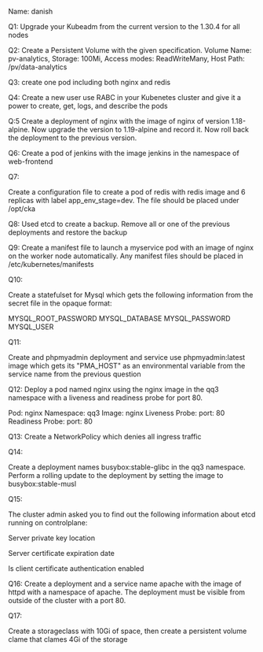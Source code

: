 Name: danish

Q1:
Upgrade your Kubeadm from the current version to the 1.30.4 for all nodes

Q2:
Create a Persistent Volume with the given specification.
Volume Name: pv-analytics, Storage: 100Mi, Access modes: ReadWriteMany, Host Path: /pv/data-analytics

Q3:
create one pod including both nginx and redis

Q4:
Create a new user use RABC in your Kubenetes cluster and give it a power to create, get, logs, and describe the pods

Q:5
Create a deployment of nginx with the image of nginx of version 1.18-alpine. Now upgrade the version to 1.19-alpine and record it. Now roll back the deployment to the previous version.


Q6:
Create a pod of jenkins with the image jenkins in the namespace of web-frontend


Q7:

Create a configuration file to create a pod of redis with redis image and 6 replicas with label app_env_stage=dev. The file should be placed under /opt/cka

Q8:
Used etcd to create a backup. Remove all or one of the previous deployments and restore the backup



Q9:
Create a manifest file to launch a myservice pod with an image of nginx on the worker node automatically. Any manifest files should be placed in /etc/kubernetes/manifests



Q10:

Create a statefulset for Mysql which gets the following information from the secret file in the opaque format:

MYSQL_ROOT_PASSWORD
MYSQL_DATABASE
MYSQL_PASSWORD
MYSQL_USER


Q11:

Create and phpmyadmin deployment and service use phpmyadmin:latest image which gets its "PMA_HOST" as an environmental variable from the service name from the previous question 


Q12:
Deploy a pod named nginx using the nginx image in the qq3 namespace with a liveness and readiness probe for port 80.

Pod: nginx Namespace: qq3 Image: nginx Liveness Probe: port: 80 Readiness Probe: port: 80

Q13:
Create a NetworkPolicy which denies all ingress traffic

Q14:

Create a deployment names  busybox:stable-glibc in the qq3 namespace. Perform a rolling update to the deployment by setting the image to busybox:stable-musl

Q15:

The cluster admin asked you to find out the following information about etcd running on controlplane:

Server private key location

Server certificate expiration date

Is client certificate authentication enabled

Q16:
Create a deployment and a service name apache with the image of httpd with a namespace of apache. The deployment must be visible from outside of the cluster with a port 80.


Q17:

Create a storageclass with 10Gi of space, then create a persistent volume clame that clames 4Gi of the storage


